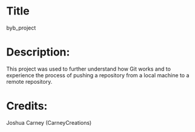 # Title
byb_project

# Description:
This project was used to further understand how Git works and to experience the process of pushing a 
repository from a local machine to a remote repository.

# Credits:
Joshua Carney (CarneyCreations)

